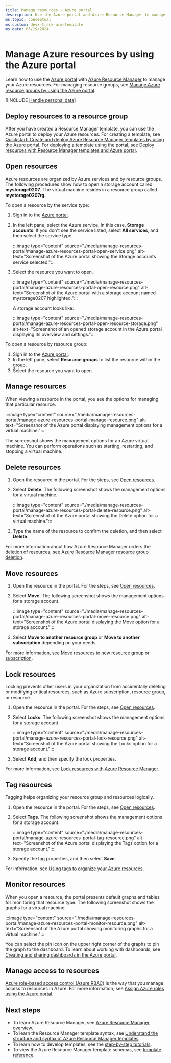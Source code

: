 ```yaml
---
title: Manage resources - Azure portal
description: Use the Azure portal and Azure Resource Manager to manage your resources. Shows how to deploy and delete resources. 
ms.topic: conceptual
ms.custom: devx-track-arm-template
ms.date: 03/19/2024
---
```


# Manage Azure resources by using the Azure portal

Learn how to use the [Azure portal](https://portal.azure.com) with [Azure Resource Manager](overview.md) to manage your Azure resources. For managing resource groups, see [Manage Azure resource groups by using the Azure portal](manage-resource-groups-portal.md).

[!INCLUDE [Handle personal data](../../../includes/gdpr-intro-sentence.md)]

## Deploy resources to a resource group

After you have created a Resource Manager template, you can use the Azure portal to deploy your Azure resources. For creating a template, see [Quickstart: Create and deploy Azure Resource Manager templates by using the Azure portal](../templates/quickstart-create-templates-use-the-portal.md). For deploying a template using the portal, see [Deploy resources with Resource Manager templates and Azure portal](../templates/deploy-portal.md).

## Open resources

Azure resources are organized by Azure services and by resource groups. The following procedures show how to open a storage account called **mystorage0207**. The virtual machine resides in a resource group called **mystorage0207rg**.

To open a resource by the service type:

1. Sign in to the [Azure portal](https://portal.azure.com).
2. In the left pane, select the Azure service. In this case, **Storage accounts**.  If you don't see the service listed, select **All services**, and then select the service type.

    :::image type="content" source="./media/manage-resources-portal/manage-azure-resources-portal-open-service.png" alt-text="Screenshot of the Azure portal showing the Storage accounts service selected.":::

3. Select the resource you want to open.

    :::image type="content" source="./media/manage-resources-portal/manage-azure-resources-portal-open-resource.png" alt-text="Screenshot of the Azure portal with a storage account named mystorage0207 highlighted.":::

    A storage account looks like:

    :::image type="content" source="./media/manage-resources-portal/manage-azure-resources-portal-open-resource-storage.png" alt-text="Screenshot of an opened storage account in the Azure portal displaying its overview and settings.":::

To open a resource by resource group:

1. Sign in to the [Azure portal](https://portal.azure.com).
2. In the left pane, select **Resource groups** to list the resource within the group.
3. Select the resource you want to open. 

## Manage resources

When viewing a resource in the portal, you see the options for managing that particular resource.

:::image type="content" source="./media/manage-resources-portal/manage-azure-resources-portal-manage-resource.png" alt-text="Screenshot of the Azure portal displaying management options for a virtual machine.":::

The screenshot shows the management options for an Azure virtual machine. You can perform operations such as starting, restarting, and stopping a virtual machine.

## Delete resources

1. Open the resource in the portal. For the steps, see [Open resources](#open-resources).
2. Select **Delete**. The following screenshot shows the management options for a virtual machine.

    :::image type="content" source="./media/manage-resources-portal/manage-azure-resources-portal-delete-resource.png" alt-text="Screenshot of the Azure portal showing the Delete option for a virtual machine.":::
3. Type the name of the resource to confirm the deletion, and then select **Delete**.

For more information about how Azure Resource Manager orders the deletion of resources, see [Azure Resource Manager resource group deletion](delete-resource-group.md).

## Move resources

1. Open the resource in the portal. For the steps, see [Open resources](#open-resources).
2. Select **Move**. The following screenshot shows the management options for a storage account.

    :::image type="content" source="./media/manage-resources-portal/manage-azure-resources-portal-move-resource.png" alt-text="Screenshot of the Azure portal displaying the Move option for a storage account.":::
3. Select **Move to another resource group** or **Move to another subscription** depending on your needs.

For more information, see [Move resources to new resource group or subscription](move-resource-group-and-subscription.md).

## Lock resources

Locking prevents other users in your organization from accidentally deleting or modifying critical resources, such as Azure subscription, resource group, or resource. 

1. Open the resource in the portal. For the steps, see [Open resources](#open-resources).
2. Select **Locks**. The following screenshot shows the management options for a storage account.

    :::image type="content" source="./media/manage-resources-portal/manage-azure-resources-portal-lock-resource.png" alt-text="Screenshot of the Azure portal showing the Locks option for a storage account.":::
3. Select **Add**, and then specify the lock properties.

For more information, see [Lock resources with Azure Resource Manager](lock-resources.md).

## Tag resources

Tagging helps organizing your resource group and resources logically. 

1. Open the resource in the portal. For the steps, see [Open resources](#open-resources).
2. Select **Tags**. The following screenshot shows the management options for a storage account.

    :::image type="content" source="./media/manage-resources-portal/manage-azure-resources-portal-tag-resource.png" alt-text="Screenshot of the Azure portal displaying the Tags option for a storage account.":::
3. Specify the tag properties, and then select **Save**.

For information, see [Using tags to organize your Azure resources](tag-resources-portal.md).

## Monitor resources

When you open a resource, the portal presents default graphs and tables for monitoring that resource type. The following screenshot shows the graphs for a virtual machine:

:::image type="content" source="./media/manage-resources-portal/manage-azure-resources-portal-monitor-resource.png" alt-text="Screenshot of the Azure portal showing monitoring graphs for a virtual machine.":::

You can select the pin icon on the upper right corner of the graphs to pin the graph to the dashboard. To learn about working with dashboards, see [Creating and sharing dashboards in the Azure portal](../../azure-portal/azure-portal-dashboards.md).

## Manage access to resources

[Azure role-based access control (Azure RBAC)](../../role-based-access-control/overview.md) is the way that you manage access to resources in Azure. For more information, see [Assign Azure roles using the Azure portal](../../role-based-access-control/role-assignments-portal.yml).

## Next steps

- To learn Azure Resource Manager, see [Azure Resource Manager overview](overview.md).
- To learn the Resource Manager template syntax, see [Understand the structure and syntax of Azure Resource Manager templates](../templates/syntax.md).
- To learn how to develop templates, see the [step-by-step tutorials](../index.yml).
- To view the Azure Resource Manager template schemas, see [template reference](/azure/templates/).
